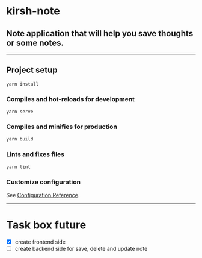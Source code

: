 # kirsh-note

## Note application that will help you save thoughts or some notes.

---

## Project setup

```
yarn install
```

### Compiles and hot-reloads for development

```
yarn serve
```

### Compiles and minifies for production

```
yarn build
```

### Lints and fixes files

```
yarn lint
```

### Customize configuration

See [Configuration Reference](https://cli.vuejs.org/config/).

---

# Task box future

- [x] create frontend side
- [ ] create backend side for save, delete and update note
